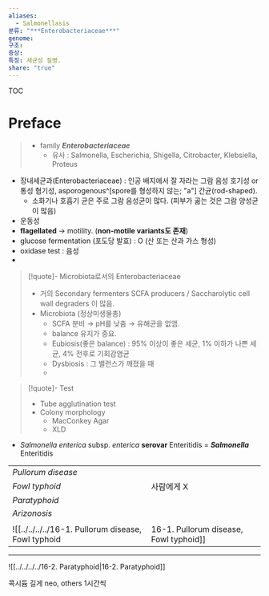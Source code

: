 ```yaml
---
aliases:
  - Salmonellasis
분류: "***Enterobacteriaceae***"
genome: 
구조: 
증상: 
특징: 세균성 질병.
share: "true"
---
```

TOC
# Preface
> - family ***Enterobacteriaceae***
> 	- 유사 : Salmonella, Escherichia, Shigella, Citrobacter, Klebsiella, Proteus

- 장내세균과(Enterobacteriaceae) : 인공 배지에서 잘 자라는 그람 음성 호기성 or 통성 혐기성, asporogenous^[spore를 형성하지 않는; "a"] 간균(rod-shaped).
	- 소화기나 호흡기 균은 주로 그람 음성균이 많다. (피부가 곪는 것은 그람 양성균이 많음)
- 운동성 
- **flagellated** → motility. (**non-motile variants도 존재**)
- glucose fermentation (포도당 발효) : O (산 또는 산과 가스 형성)
- oxidase test : 음성
- 
>[!quote]- Microbiota로서의 Enterobacteriaceae
>- 거의 Secondary fermenters SCFA producers / Saccharolytic cell wall degraders 이 많음.
>- Microbiota (정상미생물총)
>	- SCFA 분비 → pH를 낮춤 → 유해균을 없앰.
>	- balance 유지가 중요.
>	- Eubiosis(좋은 balance) : 95% 이상이 좋은 세균, 1% 이하가 나쁜 세균, 4% 전후로 기회감염균
>	- Dysbiosis : 그 밸런스가 깨졌을 때
>	- 

>[!quote]- Test
>- Tube agglutination test
>- Colony morphology
>	- MacConkey Agar
>	- XLD
	
- *Salmonella* *enterica* subsp. *enterica* **serovar** Enteritidis = ***Salmonella*** Enteritidis

|                    |        |
| ------------------ | ------ |
| *Pullorum disease* |        |
| *Fowl typhoid*     | 사람에게 X |
| *Paratyphoid*      |        |
| *Arizonosis*       |        |
|                    |        |
![[../../../../16-1. Pullorum disease, Fowl typhoid|16-1. Pullorum disease, Fowl typhoid]]

---

![[../../../../16-2. Paratyphoid|16-2. Paratyphoid]]


콕시듐 길게
neo, others 1시간씩